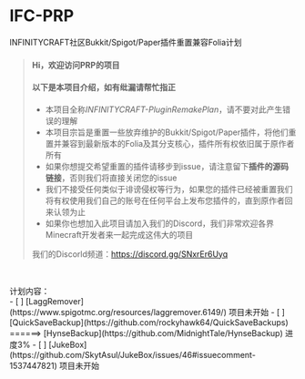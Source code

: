 # IFC-PRP
INFINITYCRAFT社区Bukkit/Spigot/Paper插件重置兼容Folia计划
> #### Hi，欢迎访问PRP的项目
> #### 以下是本项目介绍，如有纰漏请帮忙指正
>
> - 本项目全称*INFINITYCRAFT-PluginRemakePlan*，请不要对此产生错误的理解
> - 本项目宗旨是重置一些放弃维护的Bukkit/Spigot/Paper插件，将他们重置并兼容到最新版本的Folia及其分支核心，插件所有权依旧属于原作者所有
> - 如果你想提交希望重置的插件请移步到issue，请注意留下**插件的源码链接**，否则我们将直接关闭您的issue
> - 我们不接受任何类似于诽谤侵权等行为，如果您的插件已经被重置我们将有权使用我们自己的账号在任何平台上发布您插件的，直到原作者回来认领为止
> - 如果你也想加入此项目请加入我们的Discord，我们非常欢迎各界Minecraft开发者来一起完成这伟大的项目
>
>  我们的Discorld频道：https://discord.gg/SNxrEr6Uyq<br>
<br>
<p>计划内容：<br>
- [ ] [LaggRemover](https://www.spigotmc.org/resources/laggremover.6149/) 项目未开始
- [ ] [QuickSaveBackup](https://github.com/rockyhawk64/QuickSaveBackups) ======> [HynseBackup](https://github.com/MidnightTale/HynseBackup) 进度3%
- [ ] [JukeBox](https://github.com/SkytAsul/JukeBox/issues/46#issuecomment-1537447821) 项目未开始
